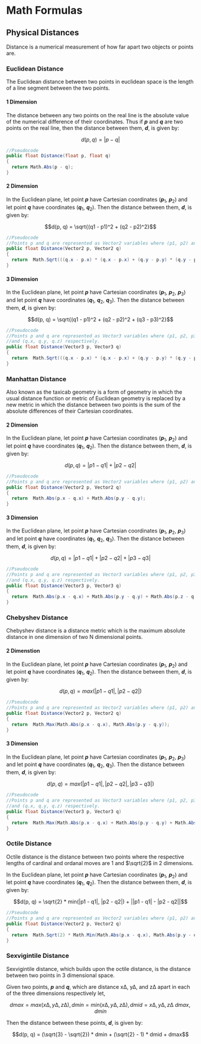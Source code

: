 # Math Formulas
## Physical Distances
Distance is a numerical measurement of how far apart two objects or points are.

### Euclidean Distance
The Euclidean distance between two points in euclidean space is the length of a line segment between the two points.
#### 1 Dimension
The distance between any two points on the real line is the absolute value of the numerical difference of their coordinates. Thus if ***p*** and ***q*** are two points on the real line, then the distance between them, ***d***, is given by:
```math
d(p, q) = |p - q|
```
```cs
//Pseudocode
public float Distance(float p, float q)
{
  return Math.Abs(p - q);
}
```
#### 2 Dimension
In the Euclidean plane, let point ***p*** have Cartesian coordinates (***p***<sub>1</sub>, ***p***<sub>2</sub>) and let point ***q*** have coordinates (***q***<sub>1</sub>, ***q***<sub>2</sub>). Then the distance between them, ***d***, is given by:
```math
d(p, q) = \sqrt{(q1 - p1)^2 + (q2 - p2)^2}
```
```cs
//Pseudocode
//Points p and q are represented as Vector2 variables where (p1, p2) and (q1, q2) = (p.x, p.y) and (q.x, q.y) respectively.
public float Distance(Vector2 p, Vector2 q)
{
  return  Math.Sqrt(((q.x - p.x) * (q.x - p.x) + (q.y - p.y) * (q.y - p.y)));
}
```
#### 3 Dimension
In the Euclidean plane, let point ***p*** have Cartesian coordinates (***p***<sub>1</sub>, ***p***<sub>2</sub>, ***p***<sub>3</sub>) and let point ***q*** have coordinates (***q***<sub>1</sub>, ***q***<sub>2</sub>, ***q***<sub>3</sub>). Then the distance between them, ***d***, is given by:
```math
d(p, q) = \sqrt{(q1 - p1)^2 + (q2 - p2)^2 + (q3 - p3)^2}
```
```cs
//Pseudocode
//Points p and q are represented as Vector3 variables where (p1, p2, p3) and (q1, q2, q3) = (p.x, p.y, p.z)
//and (q.x, q.y, q.z) respectively.
public float Distance(Vector3 p, Vector3 q)
{
  return  Math.Sqrt(((q.x - p.x) * (q.x - p.x) + (q.y - p.y) * (q.y - p.y) + (q.z - p.z) * (q.z - p.z)));
}
```
### Manhattan Distance
Also known as the taxicab geometry is a form of geometry in which the usual distance function or metric of Euclidean geometry is replaced by a new metric in which the distance between two points is the sum of the absolute differences of their Cartesian coordinates.
#### 2 Dimension
In the Euclidean plane, let point ***p*** have Cartesian coordinates (***p***<sub>1</sub>, ***p***<sub>2</sub>) and let point ***q*** have coordinates (***q***<sub>1</sub>, ***q***<sub>2</sub>). Then the distance between them, ***d***, is given by:
```math
d(p, q) = |p1 - q1| + |p2 - q2|
```
```cs
//Pseudocode
//Points p and q are represented as Vector2 variables where (p1, p2) and (q1, q2) = (p.x, p.y) and (q.x, q.y) respectively.
public float Distance(Vector2 p, Vector2 q)
{
  return  Math.Abs(p.x - q.x) + Math.Abs(p.y - q.y);
}
```
#### 3 Dimension
In the Euclidean plane, let point ***p*** have Cartesian coordinates (***p***<sub>1</sub>, ***p***<sub>2</sub>, ***p***<sub>3</sub>) and let point ***q*** have coordinates (***q***<sub>1</sub>, ***q***<sub>2</sub>, ***q***<sub>3</sub>). Then the distance between them, ***d***, is given by:
```math
d(p, q) = |p1 - q1| + |p2 - q2| + |p3 - q3|
```
```cs
//Pseudocode
//Points p and q are represented as Vector3 variables where (p1, p2, p3) and (q1, q2, q3) = (p.x, p.y, p.z)
//and (q.x, q.y, q.z) respectively.
public float Distance(Vector3 p, Vector3 q)
{
  return  Math.Abs(p.x - q.x) + Math.Abs(p.y - q.y) + Math.Abs(p.z - q.z);
}
```
### Chebyshev Distance
Chebyshev distance is a distance metric which is the maximum absolute distance in one dimension of two N dimensional points.
#### 2 Dimenstion
In the Euclidean plane, let point ***p*** have Cartesian coordinates (***p***<sub>1</sub>, ***p***<sub>2</sub>) and let point ***q*** have coordinates (***q***<sub>1</sub>, ***q***<sub>2</sub>). Then the distance between them, ***d***, is given by:
```math
d(p, q) = max(|p1 - q1|, |p2 - q2|)
```
```cs
//Pseudocode
//Points p and q are represented as Vector2 variables where (p1, p2) and (q1, q2) = (p.x, p.y) and (q.x, q.y) respectively.
public float Distance(Vector2 p, Vector2 q)
{
  return  Math.Max(Math.Abs(p.x - q.x), Math.Abs(p.y - q.y));
}
```
#### 3 Dimension
In the Euclidean plane, let point ***p*** have Cartesian coordinates (***p***<sub>1</sub>, ***p***<sub>2</sub>, ***p***<sub>3</sub>) and let point ***q*** have coordinates (***q***<sub>1</sub>, ***q***<sub>2</sub>, ***q***<sub>3</sub>). Then the distance between them, ***d***, is given by:
```math
d(p, q) = max(|p1 - q1|, |p2 - q2|, |p3 - q3|)
```
```cs
//Pseudocode
//Points p and q are represented as Vector3 variables where (p1, p2, p3) and (q1, q2, q3) = (p.x, p.y, p.z)
//and (q.x, q.y, q.z) respectively.
public float Distance(Vector3 p, Vector3 q)
{
  return  Math.Max(Math.Abs(p.x - q.x) + Math.Abs(p.y - q.y) + Math.Abs(p.z - q.z));
}
```
### Octile Distance
Octile distance is the distance between two points where the respective lengths of cardinal and ordanal moves are 1 and $\sqrt{2}$ in 2 dimensions.

In the Euclidean plane, let point ***p*** have Cartesian coordinates (***p***<sub>1</sub>, ***p***<sub>2</sub>) and let point ***q*** have coordinates (***q***<sub>1</sub>, ***q***<sub>2</sub>). Then the distance between them, ***d***, is given by:
```math
d(p, q) = \sqrt{2} * min(|p1 - q1|, |p2 - q2|) + ||p1 - q1| - |p2 - q2||
```
```cs
//Pseudocode
//Points p and q are represented as Vector2 variables where (p1, p2) and (q1, q2) = (p.x, p.y) and (q.x, q.y) respectively.
public float Distance(Vector2 p, Vector2 q)
{
  return  Math.Sqrt(2) * Math.Min(Math.Abs(p.x - q.x), Math.Abs(p.y - q.y)) + Math.Abs(Math.Abs(p.x - q.x) - Math.Abs(p.y - q.y));
}
```
### Sexvigintile Distance
Sexvigintile distance, which builds upon the octile distance, is the distance between two points in 3 dimensional space.

Given two points, ***p*** and ***q***, which are distance x∆, y∆, and z∆ apart in each of the three dimensions respectively let,
```math
dmax = max(x∆, y∆, z∆), dmin = min(x∆, y∆, z∆), dmid = {x∆, y∆, z∆} \ {dmax, dmin}
```
Then the distance between these points, ***d***, is given by:
```math
d(p, q) = (\sqrt{3} - \sqrt{2}) * dmin + (\sqrt{2} - 1) * dmid + dmax
```
